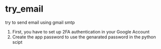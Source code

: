 # try_email
try to send email using gmail smtp

1. First, you have to set up 2FA authentication in your Google Account
2. Create the app password to use the genarated password in the python scipt
